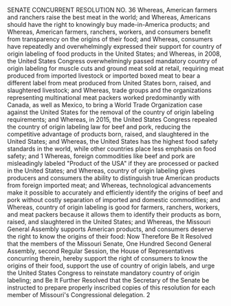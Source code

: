 SENATE CONCURRENT RESOLUTION NO. 36
Whereas, American farmers and ranchers raise the best
meat in the world; and
Whereas, Americans should have the right to knowingly
buy made-in-America products; and
Whereas, American farmers, ranchers, workers, and
consumers benefit from transparency on the origins of their
food; and
Whereas, consumers have repeatedly and overwhelmingly
expressed their support for country of origin labeling of
food products in the United States; and
Whereas, in 2008, the United States Congress
overwhelmingly passed mandatory country of origin labeling
for muscle cuts and ground meat sold at retail, requiring
meat produced from imported livestock or imported boxed meat
to bear a different label from meat produced from United
States born, raised, and slaughtered livestock; and
Whereas, trade groups and the organizations
representing multinational meat packers worked predominantly
with Canada, as well as Mexico, to bring a World Trade
Organization case against the United States for the removal
of the country of origin labeling requirements; and
Whereas, in 2015, the United States Congress repealed
the country of origin labeling law for beef and pork,
reducing the competitive advantage of products born, raised,
and slaughtered in the United States; and
Whereas, the United States has the highest food safety
standards in the world, while other countries place less
emphasis on food safety; and
1
Whereas, foreign commodities like beef and pork are
misleadingly labeled "Product of the USA" if they are
processed or packed in the United States; and
Whereas, country of origin labeling gives producers and
consumers the ability to distinguish true American products
from foreign imported meat; and
Whereas, technological advancements make it possible to
accurately and efficiently identify the origins of beef and
pork without costly separation of imported and domestic
commodities; and
Whereas, country of origin labeling is good for
farmers, ranchers, workers, and meat packers because it
allows them to identify their products as born, raised, and
slaughtered in the United States; and
Whereas, the Missouri General Assembly supports
American products, and consumers deserve the right to know
the origins of their food:
Now Therefore Be It Resolved that the members of the
Missouri Senate, One Hundred Second General Assembly, second
Regular Session, the House of Representatives concurring
therein, hereby support the right of consumers to know the
origins of their food, support the use of country of origin
labels, and urge the United States Congress to reinstate
mandatory country of origin labeling; and
Be It Further Resolved that the Secretary of the Senate
be instructed to prepare properly inscribed copies of this
resolution for each member of Missouri's Congressional
delegation.
2